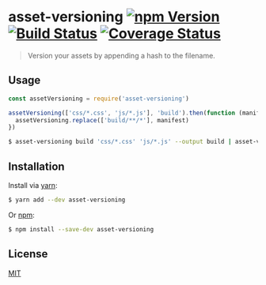 # asset-versioning [![npm Version](http://img.shields.io/npm/v/asset-versioning.svg?style=flat)](https://www.npmjs.org/package/asset-versioning) [![Build Status](https://img.shields.io/travis/yuanqing/asset-versioning.svg?branch=master&style=flat)](https://travis-ci.org/yuanqing/asset-versioning) [![Coverage Status](https://img.shields.io/coveralls/yuanqing/asset-versioning.svg?style=flat)](https://coveralls.io/r/yuanqing/asset-versioning)

> Version your assets by appending a hash to the filename.

## Usage

```js
const assetVersioning = require('asset-versioning')

assetVersioning(['css/*.css', 'js/*.js'], 'build').then(function (manifest) {
  assetVersioning.replace(['build/**/*'], manifest)
})
```

```sh
$ asset-versioning build 'css/*.css' 'js/*.js' --output build | asset-versioning replace 'build/**/*'
```

## Installation

Install via [yarn](https://yarnpkg.com):

```sh
$ yarn add --dev asset-versioning
```

Or [npm](https://npmjs.com):

```sh
$ npm install --save-dev asset-versioning
```

## License

[MIT](LICENSE.md)
